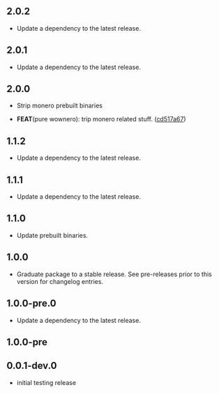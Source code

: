 ## 2.0.2

 - Update a dependency to the latest release.

## 2.0.1

 - Update a dependency to the latest release.

## 2.0.0

 - Strip monero prebuilt binaries

 - **FEAT**(pure wownero): trip monero related stuff. ([cd517a67](https://github.com/cypherstack/cs_wownero/commit/cd517a6781a462c232770479326f7463738b300d))

## 1.1.2

 - Update a dependency to the latest release.

## 1.1.1

 - Update a dependency to the latest release.

## 1.1.0

- Update prebuilt binaries.

## 1.0.0

 - Graduate package to a stable release. See pre-releases prior to this version for changelog entries.

## 1.0.0-pre.0

 - Update a dependency to the latest release.

## 1.0.0-pre

## 0.0.1-dev.0

* initial testing release